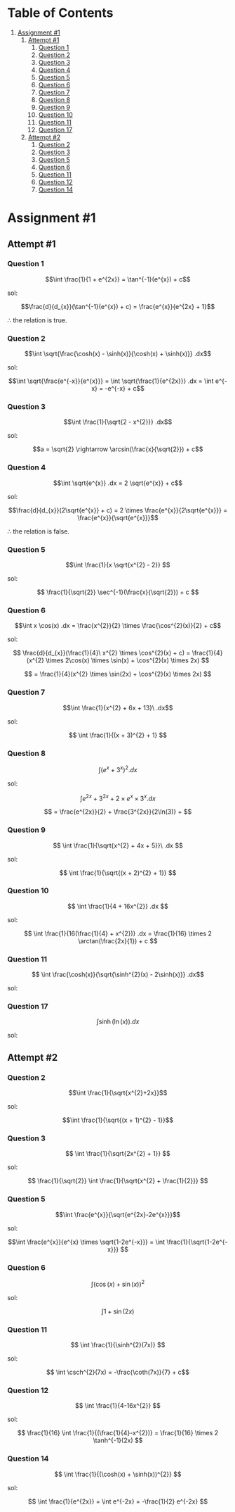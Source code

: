
# Table of Contents

1.  [Assignment #1](#org6391d48)
    1.  [Attempt #1](#orga820ce9)
        1.  [Question 1](#org238655c)
        2.  [Question 2](#org38f1645)
        3.  [Question 3](#org95dd16e)
        4.  [Question 4](#org1dec6da)
        5.  [Question 5](#orge083195)
        6.  [Question 6](#org127bc90)
        7.  [Question 7](#org2ea47f8)
        8.  [Question 8](#orgce796ad)
        9.  [Question 9](#org43e90a4)
        10. [Question 10](#org74b2c76)
        11. [Question 11](#orgc031735)
        12. [Question 17](#orga304d81)
    2.  [Attempt #2](#org4ff84bf)
        1.  [Question 2](#org7793aa1)
        2.  [Question 3](#org64a9eb5)
        3.  [Question 5](#org10f4845)
        4.  [Question 6](#org6e6066a)
        5.  [Question 11](#org4bc7eeb)
        6.  [Question 12](#orgaea1bbf)
        7.  [Question 14](#org035c03c)


<a id="org6391d48"></a>

# Assignment #1


<a id="orga820ce9"></a>

## Attempt #1


<a id="org238655c"></a>

### Question 1

$$\int \frac{1}{1 + e^{2x}} = \tan^{-1}(e^{x}) + c$$

sol:

$$\frac{d}{d_{x}}(\tan^{-1}(e^{x}) + c) = \frac{e^{x}}{e^{2x} + 1}$$

$\therefore$ the relation is true.


<a id="org38f1645"></a>

### Question 2

$$\int \sqrt{\frac{\cosh(x) - \sinh(x)}{\cosh(x) + \sinh(x)}} .dx$$

sol:

$$\int \sqrt{\frac{e^{-x}}{e^{x}}} = \int \sqrt{\frac{1}{e^{2x}}} .dx = \int e^{-x} = -e^{-x} + c$$


<a id="org95dd16e"></a>

### Question 3

$$\int \frac{1}{\sqrt{2 - x^{2}}} .dx$$

sol:

$$a = \sqrt{2} \rightarrow \arcsin(\frac{x}{\sqrt{2}}) + c$$


<a id="org1dec6da"></a>

### Question 4

$$\int \sqrt{e^{x}} .dx = 2 \sqrt{e^{x}} + c$$

sol:

$$\frac{d}{d_{x}}(2\sqrt{e^{x}} + c) = 2 \times \frac{e^{x}}{2\sqrt{e^{x}}} = \frac{e^{x}}{\sqrt{e^{x}}}$$

$\therefore$ the relation is false.


<a id="orge083195"></a>

### Question 5

$$\int \frac{1}{x \sqrt{x^{2} - 2}} $$

sol:

$$ \frac{1}{\sqrt{2}} \sec^{-1}(\frac{x}{\sqrt{2}}) + c $$


<a id="org127bc90"></a>

### Question 6

$$\int x \cos(x) .dx = \frac{x^{2}}{2} \times \frac{\cos^{2}(x)}{2} + c$$

sol:

$$ \frac{d}{d_{x}}(\frac{1}{4}\ x^{2} \times \cos^{2}(x) + c) = \frac{1}{4}(x^{2} \times 2\cos(x) \times \sin(x) + \cos^{2}(x) \times 2x) $$

$$ = \frac{1}{4}(x^{2} \times \sin(2x) + \cos^{2}(x) \times 2x) $$


<a id="org2ea47f8"></a>

### Question 7

$$\int \frac{1}{x^{2} + 6x + 13}\ .dx$$

sol:

$$ \int \frac{1}{(x + 3)^{2} + 1} $$


<a id="orgce796ad"></a>

### Question 8

$$ \int (e^{x} + 3^{x})^{2} .dx$$

sol:

$$ \int e^{2x} + 3^{2x} + 2 \times e^{x} \times 3^{x} .dx $$

$$ = \frac{e^{2x}}{2} + \frac{3^{2x}}{2\ln(3)} +  $$


<a id="org43e90a4"></a>

### Question 9

$$ \int \frac{1}{\sqrt{x^{2} + 4x + 5}}\ .dx $$

sol:

$$ \int \frac{1}{\sqrt{(x + 2)^{2} + 1}}  $$


<a id="org74b2c76"></a>

### Question 10

$$ \int \frac{1}{4 + 16x^{2}} .dx $$

sol:

$$ \int \frac{1}{16(\frac{1}{4} + x^{2})} .dx = \frac{1}{16} \times 2 \arctan(\frac{2x}{1}) + c $$


<a id="orgc031735"></a>

### Question 11

$$ \int \frac{\cosh(x)}{\sqrt{\sinh^{2}(x) - 2\sinh(x)}} .dx$$

sol:


<a id="orga304d81"></a>

### Question 17

$$\int \sinh(\ln(x)) .dx$$

sol:


<a id="org4ff84bf"></a>

## Attempt #2


<a id="org7793aa1"></a>

### Question 2

$$\int \frac{1}{\sqrt{x^{2}+2x}}$$

sol:

$$\int \frac{1}{\sqrt{(x + 1)^{2} - 1}}$$


<a id="org64a9eb5"></a>

### Question 3

$$ \int \frac{1}{\sqrt{2x^{2} + 1}} $$

sol:

$$ \frac{1}{\sqrt{2}} \int \frac{1}{\sqrt{x^{2} + \frac{1}{2}}} $$


<a id="org10f4845"></a>

### Question 5

$$\int \frac{e^{x}}{\sqrt{e^{2x}-2e^{x}}}$$

sol:

$$\int \frac{e^{x}}{e^{x} \times \sqrt{1-2e^{-x}}} = \int \frac{1}{\sqrt{1-2e^{-x}}} $$


<a id="org6e6066a"></a>

### Question 6

$$ \int (\cos(x) + \sin(x))^2 $$

sol:

$$ \int 1 + \sin(2x) $$


<a id="org4bc7eeb"></a>

### Question 11

$$ \int \frac{1}{\sinh^{2}(7x)} $$

sol:

$$ \int \csch^{2}(7x) = -\frac{\coth(7x)}{7} + c$$


<a id="orgaea1bbf"></a>

### Question 12

$$ \int \frac{1}{4-16x^{2}} $$

sol:

$$ \frac{1}{16} \int \frac{1}{(\frac{1}{4}-x^{2})} = \frac{1}{16} \times 2 \tanh^{-1}(2x) $$


<a id="org035c03c"></a>

### Question 14

$$ \int \frac{1}{(\cosh(x) + \sinh(x))^{2}} $$

sol:

$$ \int \frac{1}{e^{2x}} = \int e^{-2x} = -\frac{1}{2} e^{-2x} $$

